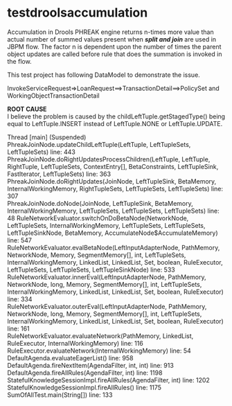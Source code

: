 testdroolsaccumulation
======================

Accumulation in Drools PHREAK engine returns n-times more value than actual number of summed values present when ***split and join*** are used in JBPM flow. 
The factor n is dependent upon the number of times the parent object updates are called before rule that does the summation is invoked in the flow.

This test project has following DataModel to demonstrate the issue. 

InvokeServiceRequest=>LoanRequest==>TransactionDetail==>PolicySet	and WorkingObjectTransactionDetail
					
****ROOT CAUSE****			
I believe the problem is caused by the childLeftTuple.getStagedType() being equal to LeftTuple.INSERT instead of LeftTuple.NONE or LeftTuple.UPDATE. 

Thread [main] (Suspended)	
	PhreakJoinNode.updateChildLeftTuple(LeftTuple, LeftTupleSets, LeftTupleSets) line: 443	
	PhreakJoinNode.doRightUpdatesProcessChildren(LeftTuple, LeftTuple, RightTuple, LeftTupleSets, ContextEntry[], BetaConstraints, LeftTupleSink, FastIterator, LeftTupleSets) line: 363	
	PhreakJoinNode.doRightUpdates(JoinNode, LeftTupleSink, BetaMemory, InternalWorkingMemory, RightTupleSets, LeftTupleSets, LeftTupleSets) line: 307	
	PhreakJoinNode.doNode(JoinNode, LeftTupleSink, BetaMemory, InternalWorkingMemory, LeftTupleSets, LeftTupleSets, LeftTupleSets) line: 48	
	RuleNetworkEvaluator.switchOnDoBetaNode(NetworkNode, LeftTupleSets, InternalWorkingMemory, LeftTupleSets, LeftTupleSets, LeftTupleSinkNode, BetaMemory, AccumulateNode$AccumulateMemory) line: 547	
	RuleNetworkEvaluator.evalBetaNode(LeftInputAdapterNode, PathMemory, NetworkNode, Memory, SegmentMemory[], int, LeftTupleSets, InternalWorkingMemory, LinkedList<StackEntry>, LinkedList<StackEntry>, Set<String>, boolean, RuleExecutor, LeftTupleSets, LeftTupleSets, LeftTupleSinkNode) line: 533	
	RuleNetworkEvaluator.innerEval(LeftInputAdapterNode, PathMemory, NetworkNode, long, Memory, SegmentMemory[], int, LeftTupleSets, InternalWorkingMemory, LinkedList<StackEntry>, LinkedList<StackEntry>, Set<String>, boolean, RuleExecutor) line: 334	
	RuleNetworkEvaluator.outerEval(LeftInputAdapterNode, PathMemory, NetworkNode, long, Memory, SegmentMemory[], int, LeftTupleSets, InternalWorkingMemory, LinkedList<StackEntry>, LinkedList<StackEntry>, Set<String>, boolean, RuleExecutor) line: 161	
	RuleNetworkEvaluator.evaluateNetwork(PathMemory, LinkedList<StackEntry>, RuleExecutor, InternalWorkingMemory) line: 116	
	RuleExecutor.evaluateNetwork(InternalWorkingMemory) line: 54	
	DefaultAgenda.evaluateEagerList() line: 958	
	DefaultAgenda.fireNextItem(AgendaFilter, int, int) line: 913	
	DefaultAgenda.fireAllRules(AgendaFilter, int) line: 1198	
	StatefulKnowledgeSessionImpl.fireAllRules(AgendaFilter, int) line: 1202	
	StatefulKnowledgeSessionImpl.fireAllRules() line: 1175	
	SumOfAllTest.main(String[]) line: 133	

